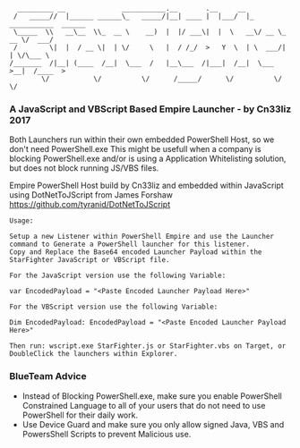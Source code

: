 ```
  _________ __              ___________.__       .__     __                       
 /   _____//  |______ ______\_   _____/|__| ____ |  |___/  |_  ___________  ______
 \_____  \\   __\__  \\_  __ \    __)  |  |/ ___\|  |  \   __\/ __ \_  __ \/  ___/
 /        \|  |  / __ \|  | \/     \   |  / /_/  >   Y  \  | \  ___/|  | \/\___ \ 
/_______  /|__| (____  /__|  \___  /   |__\___  /|___|  /__|  \___  >__|  /____  >
        \/           \/          \/      /_____/      \/          \/           \/ 
```

### A JavaScript and VBScript Based Empire Launcher - by Cn33liz 2017

Both Launchers run within their own embedded PowerShell Host, so we don't need PowerShell.exe
This might be usefull when a company is blocking PowerShell.exe and/or is using a Application Whitelisting solution, but does not block running JS/VBS files.

Empire PowerShell Host build by Cn33liz and embedded within JavaScript using DotNetToJScript from James Forshaw
https://github.com/tyranid/DotNetToJScript

```
Usage:

Setup a new Listener within PowerShell Empire and use the Launcher command to Generate a PowerShell launcher for this listener.
Copy and Replace the Base64 encoded Launcher Payload within the StarFighter JavaScript or VBScript file.

For the JavaScript version use the following Variable: 

var EncodedPayload = "<Paste Encoded Launcher Payload Here>"

For the VBScript version use the following Variable: 
  
Dim EncodedPayload: EncodedPayload = "<Paste Encoded Launcher Payload Here>"

Then run: wscript.exe StarFighter.js or StarFighter.vbs on Target, or DoubleClick the launchers within Explorer.
```

### BlueTeam Advice
* Instead of Blocking PowerShell.exe, make sure you enable PowerShell Constrained Language to all of your users that do not need to use PowerShell for their daily work.
* Use Device Guard and make sure you only allow signed Java, VBS and PowersShell Scripts to prevent Malicious use.

